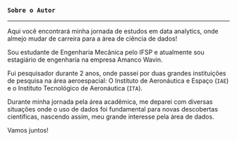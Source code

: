 ### `Sobre o Autor`
---
Aqui você encontrará minha jornada de estudos em data analytics, onde almejo mudar de carreira para a área de ciência de dados!


Sou estudante de Engenharia Mecânica pelo IFSP e atualmente sou estagiário de engenharia na empresa Amanco Wavin. 


Fui pesquisador durante 2 anos, onde passei por duas grandes instituições de pesquisa na área aeroespacial: O Instituto de Aeronáutica e Espaço (`IAE`) e o Instituto Tecnológico de Aeronáutica (`ITA`).


Durante minha jornada pela área acadêmica, me deparei com diversas situações onde o uso de dados foi fundamental para novas descobertas científicas, nascendo assim, meu grande interesse pela área de dados.


Vamos juntos!
